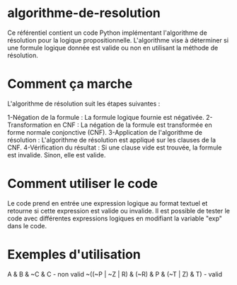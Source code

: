 # algorithme-de-resolution
Ce référentiel contient un code Python implémentant l'algorithme de résolution pour la logique propositionnelle. L'algorithme vise à déterminer si une formule logique donnée est valide ou non en utilisant la méthode de résolution.
# Comment ça marche
L'algorithme de résolution suit les étapes suivantes :

1-Négation de la formule : La formule logique fournie est négativée.
2-Transformation en CNF : La négation de la formule est transformée en forme normale conjonctive (CNF).
3-Application de l'algorithme de résolution : L'algorithme de résolution est appliqué sur les clauses de la CNF.
4-Vérification du résultat : Si une clause vide est trouvée, la formule est invalide. Sinon, elle est valide.
# Comment utiliser le code
Le code prend en entrée une expression logique au format textuel et retourne si cette expression est valide ou invalide.
Il est possible de tester le code avec différentes expressions logiques en modifiant la variable "exp" dans le code.
# Exemples d'utilisation
A & B & ~C & C  - non valid
~((~P | ~Z | R) & (~R) & P & (~T | Z) & T) - valid
